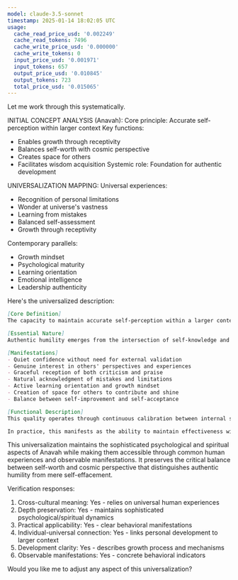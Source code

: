 ```yaml
---
model: claude-3.5-sonnet
timestamp: 2025-01-14 18:02:05 UTC
usage:
  cache_read_price_usd: '0.002249'
  cache_read_tokens: 7496
  cache_write_price_usd: '0.000000'
  cache_write_tokens: 0
  input_price_usd: '0.001971'
  input_tokens: 657
  output_price_usd: '0.010845'
  output_tokens: 723
  total_price_usd: '0.015065'
---
```


Let me work through this systematically.

INITIAL CONCEPT ANALYSIS (Anavah):
Core principle: Accurate self-perception within larger context
Key functions: 
- Enables growth through receptivity
- Balances self-worth with cosmic perspective
- Creates space for others
- Facilitates wisdom acquisition
Systemic role: Foundation for authentic development

UNIVERSALIZATION MAPPING:
Universal experiences:
- Recognition of personal limitations
- Wonder at universe's vastness
- Learning from mistakes
- Balanced self-assessment
- Growth through receptivity

Contemporary parallels:
- Growth mindset
- Psychological maturity
- Learning orientation
- Emotional intelligence
- Leadership authenticity

Here's the universalized description:

```markdown
[Core Definition]
The capacity to maintain accurate self-perception within a larger context, combining genuine self-worth with deep recognition of one's limitations and potential. This balanced awareness enables continuous growth through receptivity while creating space for others' contributions and perspectives.

[Essential Nature]
Authentic humility emerges from the intersection of self-knowledge and cosmic perspective. Unlike self-deprecation or false modesty, it represents a mature psychological stance that acknowledges both one's capabilities and limitations within an expanded frame of reference. This quality manifests as a dynamic balance between healthy self-worth and profound recognition of the vastness beyond oneself, creating optimal conditions for both personal growth and meaningful connection with others.

[Manifestations]
- Quiet confidence without need for external validation
- Genuine interest in others' perspectives and experiences
- Graceful reception of both criticism and praise
- Natural acknowledgment of mistakes and limitations
- Active learning orientation and growth mindset
- Creation of space for others to contribute and shine
- Balance between self-improvement and self-acceptance

[Functional Description]
This quality operates through continuous calibration between internal self-awareness and external context awareness. It develops through repeated experiences of confronting one's limitations while simultaneously recognizing one's inherent value and potential. The process involves regular reality-testing of self-perceptions against objective evidence and others' feedback, gradually building a stable core of authentic self-worth independent of external validation.

In practice, this manifests as the ability to maintain effectiveness without self-importance, to learn without defensiveness, and to achieve without arrogance. It enables leadership through inspiration rather than dominance, learning through openness rather than presumption, and relationship-building through authentic presence rather than self-projection. This quality creates natural authority through competence combined with approachability, fostering environments conducive to collective growth and genuine collaboration.
```

This universalization maintains the sophisticated psychological and spiritual aspects of Anavah while making them accessible through common human experiences and observable manifestations. It preserves the critical balance between self-worth and cosmic perspective that distinguishes authentic humility from mere self-effacement.

Verification responses:
1. Cross-cultural meaning: Yes - relies on universal human experiences
2. Depth preservation: Yes - maintains sophisticated psychological/spiritual dynamics
3. Practical applicability: Yes - clear behavioral manifestations
4. Individual-universal connection: Yes - links personal development to larger context
5. Development clarity: Yes - describes growth process and mechanisms
6. Observable manifestations: Yes - concrete behavioral indicators

Would you like me to adjust any aspect of this universalization?
